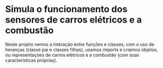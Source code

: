 # Simula o funcionamento dos sensores de carros elétricos e a combustão

Neste projeto vemos a interação entre funções e classes, com o uso de heranças (classe pai e classes filhas), usamos imports e criamos objetos, ou representações de carros elétricos e a combustão (com suas caracteristicas próprias).
